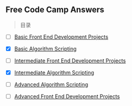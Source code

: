 ## Free Code Camp Answers

> 目录<br/>

- [ ]  [Basic Front End Development Projects][1]
- [X]  [Basic Algorithm Scripting][2]
- [ ]  [Intermediate Front End Development Projects][3]
- [X]  [Intermediate Algorithm Scripting][4]
- [ ]  [Advanced Algorithm Scripting][5]
- [ ]  [Advanced Front End Development Projects][6]


  [1]: Basic%20Front%20End%20Development%20Projects/README.MD
  [2]: Basic%20Algorithm%20Scripting/README.MD
  [3]: Intermediate%20Front%20End%20Development%20Projects/README.MD
  [4]: Intermediate-Algorithm-Scripting/README.MD
  [5]: Advanced%20Algorithm%20Scripting/README.MD
  [6]: Advanced%20Front%20End%20Development%20Projects/README.MD
